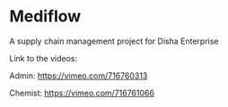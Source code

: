 # Mediflow
A supply chain management project for Disha Enterprise 

Link to the videos:

Admin: https://vimeo.com/716760313

Chemist: https://vimeo.com/716761066
